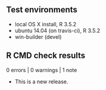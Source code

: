 ## Test environments
* local OS X install, R 3.5.2
* ubuntu 14.04 (on travis-ci), R 3.5.2
* win-builder (devel)

## R CMD check results

0 errors | 0 warnings | 1 note

* This is a new release.
